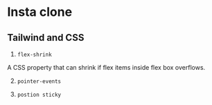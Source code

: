 # Insta clone



## Tailwind and CSS


1. `flex-shrink`

A CSS property that can shrink if flex items inside flex box overflows.

2. `pointer-events`

3. `postion sticky`
